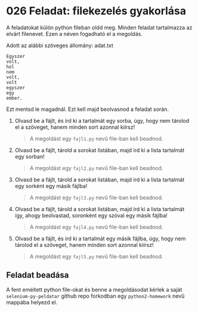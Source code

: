 # 026 Feladat: filekezelés gyakorlása

A feladatokat külön python fileban oldd meg. Minden feladat tartalmazza az elvárt filenevet. Ezen a néven fogadható el a megoldás.

Adott az alábbi szöveges állomány:
adat.txt
```
Egyszer
volt,
hol
nem
volt,
volt
egyszer
egy
ember.
```
Ezt mentsd le magadnál. Ezt kell majd beolvasnod a feladat során.
1) Olvasd be a fájlt, és írd ki a tartalmát egy sorba, úgy, hogy nem tárolod el a szöveget, hanem minden sort azonnal kiírsz! 
    > A megoldást egy `fajl1.py` nevű file-ban kell beadnod.
2) Olvasd be a fájlt, tárold a sorokat listában, majd írd ki a lista tartalmát egy sorban!
    > A megoldást egy `fajl2.py` nevű file-ban kell beadnod.
3) Olvasd be a fájlt, tárold a sorokat listában, majd írd ki a lista tartalmát egy sorként egy másik fájlba!
    > A megoldást egy `fajl3.py` nevű file-ban kell beadnod.
4) Olvasd be a fájlt, tárold a sorokat listában, majd írd ki a lista tartalmát így, ahogy beolvastad, soronként egy szóval egy másik fájlba! 
    > A megoldást egy `fajl4.py` nevű file-ban kell beadnod.
5) Olvasd be a fájlt, és írd ki a tartalmát egy másik fájlba, úgy, hogy nem tárolod el a szöveget, hanem minden sort azonnal kiírsz! 
    > A megoldást egy `fajl5.py` nevű file-ban kell beadnod.


## Feladat beadása
A fent eméített python file-okat és benne a megoldásodat kérlek a saját `selenium-py-peldatar` github repo forkodban egy `python2-homework` nevű mappába helyezd el.
